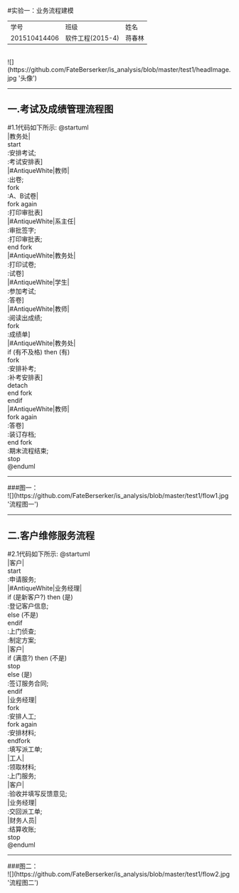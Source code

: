 #实验一：业务流程建模
<table>
    <tr>
        <td>学号</td>
		<td>班级</td>
		<td>姓名</td>
    </tr>
	<tr>
        <td>201510414406</td>
		<td>软件工程(2015-4)</td>
		<td>蒋春林</td>		
    </tr>
</table>
<br>
![](https://github.com/FateBerserker/is_analysis/blob/master/test1/headImage.jpg '头像')
<hr>
<h2>一.考试及成绩管理流程图</h2>
#1.1代码如下所示:
@startuml<br>
|教务处|<br>
start<br>
:安排考试;<br>
:考试安排表]<br>
|#AntiqueWhite|教师|<br>
:出卷;<br>
fork<br>
    :A、B试卷|<br>
fork again<br>
    :打印审批表]<br>
|#AntiqueWhite|系主任|<br>
    :审批签字;<br>
    :打印审批表;<br>
end fork<br>
|#AntiqueWhite|教务处|<br>
:打印试卷;<br>
:试卷]<br>
|#AntiqueWhite|学生|<br>
:参加考试;<br>
:答卷]<br>
|#AntiqueWhite|教师|<br>
:阅读出成绩;<br>
fork<br>
    :成绩单]<br>
|#AntiqueWhite|教务处|<br>
if (有不及格) then (有)<br>
    fork<br>
    :安排补考;<br>
    :补考安排表]<br>
    detach<br>
    end fork<br>
endif<br>
|#AntiqueWhite|教师|<br>
fork again<br>
    :答卷]<br>
    :装订存档;<br>
end fork<br>
:期末流程结束;<br>
stop<br>
@enduml<br>
<hr>
###图一：
<br>
![](https://github.com/FateBerserker/is_analysis/blob/master/test1/flow1.jpg '流程图一')
<hr>
<h2>二.客户维修服务流程</h2>
#2.1代码如下所示:
@startuml<br>
|客户|<br>
start<br>
:申请服务;<br>
|#AntiqueWhite|业务经理|<br>
if (是新客户?) then (是)<br>
:登记客户信息;<br>
else (不是)<br>
endif<br>
:上门侦查;<br>
:制定方案;<br>
|客户|<br>
if (满意?) then (不是)<br>
stop<br>
else (是)<br>
:签订服务合同;<br>
endif<br>
|业务经理|<br>
fork<br>
:安排人工;<br>
fork again<br>
:安排材料;<br>
endfork<br>
:填写派工单;<br>
|工人|<br>
:领取材料;<br>
:上门服务;<br>
|客户|<br>
:验收并填写反馈意见;<br>
|业务经理|<br>
:交回派工单;<br>
|财务人员|<br>
:结算收账;<br>
stop<br>
@enduml<br>
<hr>
###图二：
<br>
![](https://github.com/FateBerserker/is_analysis/blob/master/test1/flow2.jpg '流程图二')